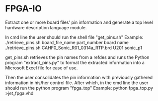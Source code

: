 # FPGA-IO
Extract one or more board files' pin information and generate a top level hardware description language module.

In cmd line the user should run the shell file "get_pins.sh"
Example:  ./retrieve_pins.sh board_file_name part_number board name 
          ./retrieve_pins.sh CAHF0_Sonic_R01_0314a_RTP.brd U201 sonic_p1
      
get_pins.sh retrieves the pin names from a refdes and runs the Python program "extract_pins.py" to format the extracted information into a Microsoft Excel file for ease of use.

Then the user consolidates the pin information with previously gathered information in his/her control file.
After which, in the cmd line the user should run the python program "fpga_top"
Example:  python fpga_top.py >jet_fpga.vhd

